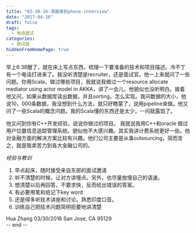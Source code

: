 ```yaml
---
title: "03-30-16-清晨接到phone-interview"
date: "2017-04-26"
draft: false
tags:
  - 电话面试
categories:
  - 面试题
hiddenFromHomePage: true
---
```

早上6:38醒了，就在床上写点东西，梳理一下要准备的技术和项目描述。冷不丁有一个电话打进来了。我没听清楚是recruiter，还是面试官。他一上来就问了一些问题。你用Scala，做过哪些项目，我就说我做过一个resource allocate mediator using actor model in AKKA，讲了一会儿，他貌似也没听明白。接着他又问，如果从数据库读出数据，并且sorting，怎么实现。我问数据的大小，他说10，000条数据，我没想到什么方法，就只好瞎蒙了，说用pipeline来做。他又问了一些Scala的概念问题。我的Scala懂的东西还是太少，一问就露馅了。

他又问到你有C++开发经验，说说你做过的项目。 我就说我用C++和oracle 做过用户位置信息追踪管理系统。貌似他不大感兴趣。其实我讲计费系统更好一些。他对金融方面的解决方案比较有兴趣。他们公司主要是从事outsourcing，简而言之，就是贩卖苦力到各大金融公司的。 

*经验与教训*  
1. 早点起床，随时接受来自东部的面试邀请  
2. 听不清楚的时候，让对方讲慢点。另外，也尽量放慢自己的语速。  
3. 想清楚以后再回答，不要求快，反而给出错误的答案。  
4. 有必要用笔和纸记下key word  
5. 还是得多听技术讲座和讨论。熟悉印度口音。  
6. 训练自己把技术问题简明扼要地讲清楚  

Hua Zhang 03/30/2016  San Jose, CA 95129  
-- end --
